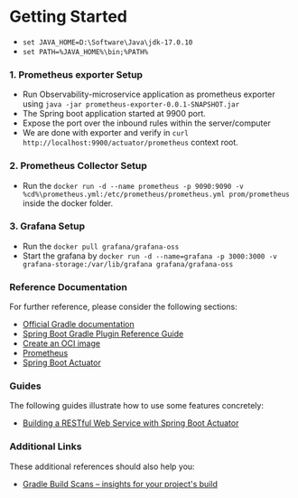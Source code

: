 # Getting Started
* `set JAVA_HOME=D:\Software\Java\jdk-17.0.10`
* `set PATH=%JAVA_HOME%\bin;%PATH%`

### 1. Prometheus exporter Setup
* Run Observability-microservice application as prometheus exporter using `java -jar prometheus-exporter-0.0.1-SNAPSHOT.jar`
* The Spring boot application started at 9900 port.
* Expose the port over the inbound rules within the server/computer
* We are done with exporter and verify in `curl http://localhost:9900/actuator/prometheus` context root.

### 2. Prometheus Collector Setup
* Run the `docker run -d --name prometheus -p 9090:9090 -v %cd%\prometheus.yml:/etc/prometheus/prometheus.yml prom/prometheus` inside the docker folder.

### 3. Grafana Setup
* Run the `docker pull grafana/grafana-oss`
* Start the grafana by `docker run -d --name=grafana -p 3000:3000 -v grafana-storage:/var/lib/grafana grafana/grafana-oss`

### Reference Documentation
For further reference, please consider the following sections:

* [Official Gradle documentation](https://docs.gradle.org)
* [Spring Boot Gradle Plugin Reference Guide](https://docs.spring.io/spring-boot/3.5.4/gradle-plugin)
* [Create an OCI image](https://docs.spring.io/spring-boot/3.5.4/gradle-plugin/packaging-oci-image.html)
* [Prometheus](https://docs.spring.io/spring-boot/3.5.4/reference/actuator/metrics.html#actuator.metrics.export.prometheus)
* [Spring Boot Actuator](https://docs.spring.io/spring-boot/3.5.4/reference/actuator/index.html)

### Guides
The following guides illustrate how to use some features concretely:

* [Building a RESTful Web Service with Spring Boot Actuator](https://spring.io/guides/gs/actuator-service/)

### Additional Links
These additional references should also help you:

* [Gradle Build Scans – insights for your project's build](https://scans.gradle.com#gradle)

